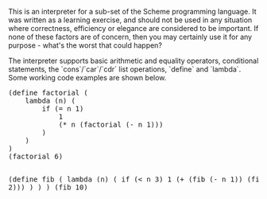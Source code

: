 <p>
This is an interpreter for a sub-set of the Scheme programming language. It was written as a learning exercise, and should not be used in any situation where correctness, efficiency or elegance are considered to be important. If none of these factors are of concern, then you may certainly use it for any purpose - what's the worst that could happen?
</p>
<p>
The interpreter supports basic arithmetic and equality operators, conditional statements, the `cons`/`car`/`cdr` list operations, `define` and `lambda`. Some working code examples are shown below.
</p>
<pre>
(define factorial (
	lambda (n) (
		if (= n 1) 
			1 
			(* n (factorial (- n 1)))
		)
	)
)
(factorial 6)

(define fib (
	lambda (n) (
		if (&lt; n 3)
			1
			(+ (fib (- n 1)) (fib (- n 2)))
		)
	)
)
(fib 10)
</pre>